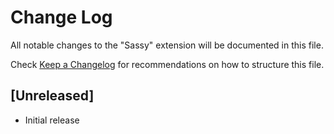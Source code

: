 # Change Log

All notable changes to the "Sassy" extension will be documented in this file.

Check [Keep a Changelog](http://keepachangelog.com/) for recommendations on how to structure this file.

## [Unreleased]

- Initial release
